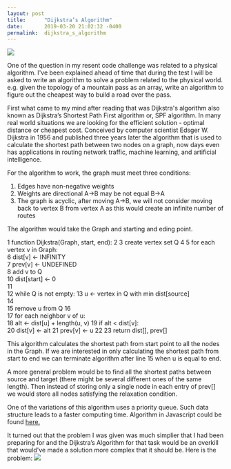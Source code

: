 ```yaml
---
layout: post
title:      "Dijkstra’s Algorithm"
date:       2019-03-20 21:02:32 -0400
permalink:  dijkstra_s_algorithm
---
```



![](https://farm8.staticflickr.com/7909/32489335677_d40418fb39_z.jpg)

One of the question in my resent code challenge was related to a physical algorithm.  I've been explained ahead of time that during the test I will be  asked to write an algorithm to solve a problem related to the physical world. e.g. given the topology of a mountain pass as an array, write an algorithm to figure out the cheapest way to build a road over the pass. 

First what came to my mind after reading that was Dijkstra's algorithm  also known as Dijkstra’s Shortest Path First algorithm or, SPF algorithm.  In many real world situations we are looking for the efficient solution  - optimal distance or cheapest cost. Conceived by computer scientist Edsger W. Dijkstra in 1956 and published three years later the algorithm that is used to calculate the shortest path between two nodes on a graph, now days even has applications in routing network traffic, machine learning, and artificial intelligence. 

For the algorithm to work, the graph must meet three conditions:
1.	Edges have non-negative weights 
2.	Weights are  directional  A->B may be not equal  B->A
3. The graph is acyclic,  after moving A->B, we will not consider moving back to vertex B from vertex A as this would create an infinite number of routes


The algorithm would take the Graph and starting and eding point.

1  function Dijkstra(Graph, start, end):
 2
 3      create vertex set Q
 4
 5      for each vertex v in Graph:             
 6          dist[v] ← INFINITY                  
 7          prev[v] ← UNDEFINED                 
 8          add v to Q                      
10      dist[start] ← 0                        
11      
12      while Q is not empty:
13          u ← vertex in Q with min dist[source]    
14                                              
15          remove u from Q 
16          
17          for each neighbor v of u:           
18              alt ← dist[u] + length(u, v)
19              if alt < dist[v]:               
20                  dist[v] ← alt 
21                  prev[v] ← u 
22
23      return dist[], prev[]

This algorithm calculates the shortest path from start point to all the nodes in the Graph. If we are interested in only calculating the shortest path from start to end we can terminate algorithm after line 15 when u is equal to end. 

A more general problem would be to find all the shortest paths between source and target (there might be several different ones of the same length). Then instead of storing only a single node in each entry of prev[] we would store all nodes satisfying the relaxation condition.

One of the variations of this algorithm uses a priority queue. Such data structure leads to a faster computing time. 
Algorithm in Javascript  could be found [here.](https://www.tutorialspoint.com/Dijkstra-s-algorithm-in-Javascript) 

It turned out that the problem I was given was much simplier that I had been preparing for and the  Dijkstra’s Algorithm for that task would be an overkill that would've made a solution more complex that it should be. Here is the problem: ![](https://live.staticflickr.com/65535/47942635183_456f8e9533_z.jpg)

